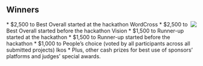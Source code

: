 ## <i class="icon fa-trophy"></i> Winners 

<img class="alignright" src="{{assets}}/images/winner.png" style="float:right"/>
* <i class="icon fa-money money"></i> $2,500 to Best Overall started at the hackathon WordCross
* <i class="icon fa-money money"></i> $2,500 to Best Overall started before the hackathon Vision
* <i class="icon fa-money money"></i> $1,500 to Runner-up started at the hackathon 
* <i class="icon fa-money money"></i> $1,500 to Runner-up started before the hackathon
* <i class="icon fa-money money"></i> $1,000 to People’s choice (voted by all participants across all submitted projects) Ikos
* <i class="icon fa-money money"></i> Plus, other cash prizes for best use of sponsors’ platforms and judges’ special awards.

